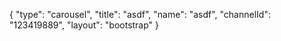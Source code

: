 {
    "type": "carousel",
    "title": "asdf",
    "name": "asdf",
    "channelId": "123419889",
    "layout": "bootstrap"
}